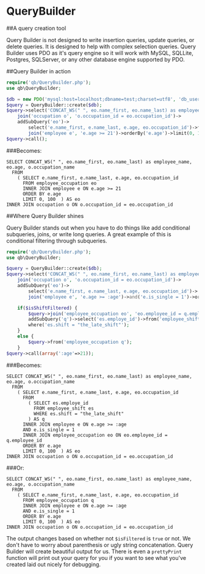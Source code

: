 QueryBuilder
============

##A query creation tool

Query Builder is not designed to write insertion queries, update queries, or delete queries. It is designed to help with complex selection queries.
Query Builder uses PDO as it's query engine so it will work with MySQL, SQLLite, Postgres, SQLServer, or any other database engine supported by PDO.

##Query Builder in action

```php
require('qb/QueryBuilder.php');
use qb\QueryBuilder;

$db = new PDO('mysql:host=localhost;dbname=test;charset=utf8', 'db_user', 'db_pass');
$query = QueryBuilder::create($db);
$query->select('CONCAT_WS(" ", eo.name_first, eo.name_last) as employee_name, eo.age, o.occupation_name')->
	join('occupation o', 'o.occupation_id = eo.occupation_id')->
	addSubQuery('eo')->
		select('e.name_first, e.name_last, e.age, eo.occupation_id')->from('employee_occupation')->
		join('employee e', 'e.age >= 21')->orderBy('e.age')->limit(0, 100);
$query->call();
```

###Becomes:

```mysql
SELECT CONCAT_WS(" ", eo.name_first, eo.name_last) as employee_name, eo.age, o.occupation_name 
  FROM 
	( SELECT e.name_first, e.name_last, e.age, eo.occupation_id 
	  FROM employee_occupation eo 
	  INNER JOIN employee e ON e.age >= 21
	  ORDER BY e.age 
	  LIMIT 0, 100	) AS eo 
INNER JOIN occupation o ON o.occupation_id = eo.occupation_id
```

##Where Query Builder shines

Query Builder stands out when you have to do things like add conditional subqueries, joins, or write long queries. A great example of this is conditional filtering through subqueries.

```php
require('qb/QueryBuilder.php');
use qb\QueryBuilder;

$query = QueryBuilder::create($db);
$query->select('CONCAT_WS(" ", eo.name_first, eo.name_last) as employee_name, eo.age, o.occupation_name')->
 	join('occupation o', 'o.occupation_id = eo.occupation_id')->
 	addSubQuery('eo')->
 		select('e.name_first, e.name_last, e.age, eo.occupation_id')->
 		join('employee e', 'e.age >= :age')->and('e.is_single = 1')->orderBy('e.age')->limit(0, 100);

 	if($isShiftFiltered) {
 		$query->join('employee_occupation eo', 'eo.employee_id = q.employee_id')->
 		addSubQuery('q')->select('es.employe_id')->from('employee_shift es')->
 		where('es.shift = "the_late_shift"');
 	}
 	else {
 		$query->from('employee_occupation q');
 	}
$query->call(array(':age'=>21));
```

###Becomes:

```mysql
SELECT CONCAT_WS(" ", eo.name_first, eo.name_last) as employee_name, eo.age, o.occupation_name 
  FROM 
	( SELECT e.name_first, e.name_last, e.age, eo.occupation_id 
	  FROM 
		( SELECT es.employe_id 
		  FROM employee_shift es 
		  WHERE es.shift = "the_late_shift" 
		) AS q 
	  INNER JOIN employee e ON e.age >= :age
	  AND e.is_single = 1
	  INNER JOIN employee_occupation eo ON eo.employee_id = q.employee_id
	  ORDER BY e.age 
	  LIMIT 0, 100	) AS eo 
INNER JOIN occupation o ON o.occupation_id = eo.occupation_id
```
###Or:

```mysql
SELECT CONCAT_WS(" ", eo.name_first, eo.name_last) as employee_name, eo.age, o.occupation_name 
  FROM 
	( SELECT e.name_first, e.name_last, e.age, eo.occupation_id 
	  FROM employee_occupation q 
	  INNER JOIN employee e ON e.age >= :age
	  AND e.is_single = 1
	  ORDER BY e.age 
	  LIMIT 0, 100	) AS eo 
INNER JOIN occupation o ON o.occupation_id = eo.occupation_id
```

The output changes based on whether not `$isFiltered` is `true` or not. We don't have to worry about parenthesis or ugly string concatenation. Query Builder will create beautiful output for us. There is even a `prettyPrint` function will print out your query for you if you want to see what you've created laid out nicely for debugging.